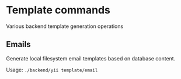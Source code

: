 # Template commands
Various backend template generation operations

## Emails
Generate local filesystem email templates based on database content.

Usage: `./backend/yii template/email`
